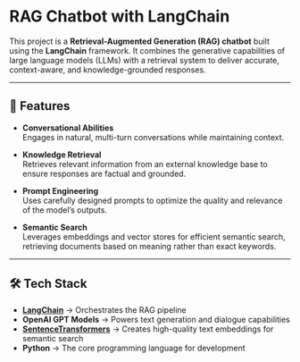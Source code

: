 # RAG Chatbot with LangChain

This project is a **Retrieval-Augmented Generation (RAG) chatbot** built using the **LangChain** framework. It combines the generative capabilities of large language models (LLMs) with a retrieval system to deliver accurate, context-aware, and knowledge-grounded responses.

---

## 🚀 Features

- **Conversational Abilities**  
  Engages in natural, multi-turn conversations while maintaining context.

- **Knowledge Retrieval**  
  Retrieves relevant information from an external knowledge base to ensure responses are factual and grounded.

- **Prompt Engineering**  
  Uses carefully designed prompts to optimize the quality and relevance of the model’s outputs.

- **Semantic Search**  
  Leverages embeddings and vector stores for efficient semantic search, retrieving documents based on meaning rather than exact keywords.

---

## 🛠️ Tech Stack

- **[LangChain](https://www.langchain.com/)** → Orchestrates the RAG pipeline  
- **OpenAI GPT Models** → Powers text generation and dialogue capabilities  
- **[SentenceTransformers](https://www.sbert.net/)** → Creates high-quality text embeddings for semantic search  
- **Python** → The core programming language for development  


